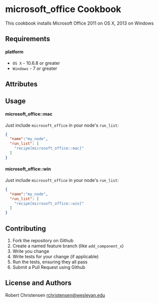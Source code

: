 microsoft_office Cookbook
=========================
This cookbook installs Microsoft Office 2011 on OS X, 2013 on Windows

Requirements
------------
#### platform
- `OS X` - 10.6.8 or greater
- `Windows` - 7 or greater

Attributes
----------

Usage
-----
#### microsoft_office::mac

Just include `microsoft_office` in your node's `run_list`:

```json
{
  "name":"my_node",
  "run_list": [
    "recipe[microsoft_office::mac]"
  ]
}
```

#### microsoft_office::win

Just include `microsoft_office` in your node's `run_list`:

```json
{
  "name":"my_node",
  "run_list": [
    "recipe[microsoft_office::win]"
  ]
}
```

Contributing
------------

1. Fork the repository on Github
2. Create a named feature branch (like `add_component_x`)
3. Write you change
4. Write tests for your change (if applicable)
5. Run the tests, ensuring they all pass
6. Submit a Pull Request using Github

License and Authors
-------------------
Robert Christensen <rchristensen@wesleyan.edu>